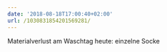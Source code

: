 ```yaml
---
date: '2018-08-18T17:00:40+02:00'
url: /1030831854201569281/
---
```

Materialverlust am Waschtag heute: einzelne Socke
